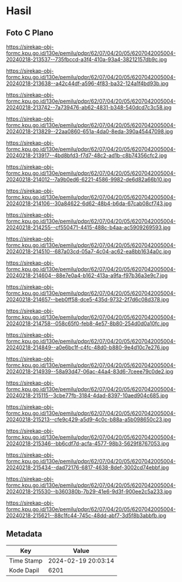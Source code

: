 # Hasil

## Foto C Plano

https://sirekap-obj-formc.kpu.go.id/130e/pemilu/pdpr/62/07/04/20/05/6207042005004-20240218-213537--735fbccd-a3f4-410a-93a4-38212157db9c.jpg

https://sirekap-obj-formc.kpu.go.id/130e/pemilu/pdpr/62/07/04/20/05/6207042005004-20240218-213638--a42c44df-a596-4f83-ba32-124a1f4bd93b.jpg

https://sirekap-obj-formc.kpu.go.id/130e/pemilu/pdpr/62/07/04/20/05/6207042005004-20240218-213742--7a739476-ab62-4831-b348-540dcd7c3c58.jpg

https://sirekap-obj-formc.kpu.go.id/130e/pemilu/pdpr/62/07/04/20/05/6207042005004-20240218-213829--22aa0860-651a-4da0-8eda-390a45447098.jpg

https://sirekap-obj-formc.kpu.go.id/130e/pemilu/pdpr/62/07/04/20/05/6207042005004-20240218-213917--4bd8bfd3-f7d7-48c2-ad1b-c8b74356cfc2.jpg

https://sirekap-obj-formc.kpu.go.id/130e/pemilu/pdpr/62/07/04/20/05/6207042005004-20240218-214012--7a9b0ed6-6221-4586-9982-de6d82a66b10.jpg

https://sirekap-obj-formc.kpu.go.id/130e/pemilu/pdpr/62/07/04/20/05/6207042005004-20240218-214106--30a84622-6d62-48b4-b6da-67cab08cf743.jpg

https://sirekap-obj-formc.kpu.go.id/130e/pemilu/pdpr/62/07/04/20/05/6207042005004-20240218-214255--cf550471-4415-488c-b4aa-ac5909269593.jpg

https://sirekap-obj-formc.kpu.go.id/130e/pemilu/pdpr/62/07/04/20/05/6207042005004-20240218-214510--687a03cd-05a7-4c04-ac62-ea8bb1634a0c.jpg

https://sirekap-obj-formc.kpu.go.id/130e/pemilu/pdpr/62/07/04/20/05/6207042005004-20240218-214604--88e7e0a4-b162-413a-a9fa-f97b36a3e9c7.jpg

https://sirekap-obj-formc.kpu.go.id/130e/pemilu/pdpr/62/07/04/20/05/6207042005004-20240218-214657--beb0ff58-dce5-435d-9732-2f7d6c08d378.jpg

https://sirekap-obj-formc.kpu.go.id/130e/pemilu/pdpr/62/07/04/20/05/6207042005004-20240218-214758--058c65f0-feb8-4e57-8b80-254d0d0a10fc.jpg

https://sirekap-obj-formc.kpu.go.id/130e/pemilu/pdpr/62/07/04/20/05/6207042005004-20240218-214849--a0e6bc1f-c4fc-48d0-b880-9e4d10c7e276.jpg

https://sirekap-obj-formc.kpu.go.id/130e/pemilu/pdpr/62/07/04/20/05/6207042005004-20240218-214939--58a93d47-06ac-44a4-83d6-7ceee79c0de2.jpg

https://sirekap-obj-formc.kpu.go.id/130e/pemilu/pdpr/62/07/04/20/05/6207042005004-20240218-215115--3cbe77fb-3184-4dad-8397-10aed904c685.jpg

https://sirekap-obj-formc.kpu.go.id/130e/pemilu/pdpr/62/07/04/20/05/6207042005004-20240218-215213--cfe9c429-a5d9-4c0c-b88a-a5b098650c23.jpg

https://sirekap-obj-formc.kpu.go.id/130e/pemilu/pdpr/62/07/04/20/05/6207042005004-20240218-215346--bb6cdf7d-acfa-4577-98b3-5629f8767053.jpg

https://sirekap-obj-formc.kpu.go.id/130e/pemilu/pdpr/62/07/04/20/05/6207042005004-20240218-215434--dad72176-6817-4638-8def-3002cd74ebbf.jpg

https://sirekap-obj-formc.kpu.go.id/130e/pemilu/pdpr/62/07/04/20/05/6207042005004-20240218-215530--b360380b-7b29-41e6-9d3f-900ee2c5a233.jpg

https://sirekap-obj-formc.kpu.go.id/130e/pemilu/pdpr/62/07/04/20/05/6207042005004-20240218-215621--88c1fc44-745c-48dd-abf7-3d5f8b3abbfb.jpg


## Metadata

| Key        | Value               |
| ---------- | ------------------- |
| Time Stamp | 2024-02-19 20:03:14 |
| Kode Dapil | 6201                |



